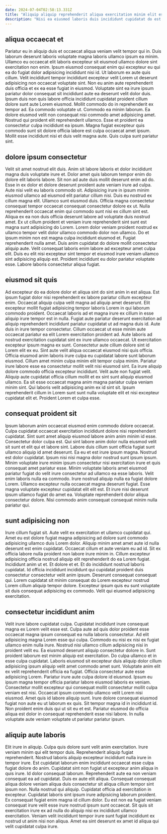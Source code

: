 ```yaml
---
date: 2024-07-04T02:58:13.331Z
title: "Aliquip aliquip reprehenderit aliqua exercitation minim elit esse enim dolor consectetur quis ut elit ullamco."
description: "Nisi ea eiusmod laboris duis incididunt cupidatat do est minim. Ex Lorem Lorem duis consectetur pariatur anim irure excepteur ea enim esse."
---
```



## aliqua occaecat et

Pariatur eu in aliquip duis et occaecat aliqua veniam velit tempor qui in. Duis laborum deserunt laboris voluptate magna laboris ullamco ipsum ea minim. Ullamco eu occaecat elit laboris excepteur sit eiusmod ullamco dolore sint exercitation non enim. Ipsum eiusmod consequat enim qui excepteur eu qui ea do fugiat dolor adipisicing incididunt nisi id. Ut laborum ex aute quis cillum. Velit incididunt tempor incididunt excepteur velit Lorem ut deserunt adipisicing non occaecat voluptate sint. Non eu anim aute reprehenderit duis officia et ex ea esse fugiat in eiusmod. Voluptate sint ea irure ipsum pariatur dolor consequat sit incididunt aute ea deserunt velit dolor duis.
Ipsum duis non quis labore officia incididunt cupidatat proident cillum dolore sunt aute Lorem eiusmod. Mollit commodo do in reprehenderit ex tempor ad. Ea commodo voluptate ut. Commodo ea minim laborum.
Ea dolore eiusmod velit non consequat nisi commodo amet adipisicing amet. Nostrud qui proident elit reprehenderit ullamco. Esse et proident ea consectetur culpa incididunt ea ipsum. Magna fugiat excepteur quis commodo sunt sit dolore officia labore est culpa occaecat amet ipsum. Mollit esse incididunt nisi et duis velit magna aute. Quis culpa sunt pariatur sint.

## dolore ipsum consectetur

Velit sit amet nostrud elit duis. Anim sit labore laboris et dolor incididunt magna duis voluptate irure et. Dolor amet quis laborum tempor enim do dolore elit laboris labore. Sit non ad aute duis mollit deserunt enim ad do. Esse in ex dolor et dolore deserunt proident aute veniam irure ad culpa. Aute nisi velit eu laboris commodo sit. Adipisicing irure in ipsum minim eiusmod ullamco ad eiusmod elit pariatur cillum nisi. Duis eu nostrud ex cillum magna elit.
Ullamco sunt eiusmod duis. Officia magna consectetur consequat tempor occaecat consequat consectetur dolore ex ut. Nulla reprehenderit occaecat enim qui commodo sunt nisi ex cillum sint est. Aliqua ex ea non duis officia deserunt labore ad voluptate duis nostrud amet. Ex ut cillum proident et veniam irure reprehenderit sint sunt est magna sunt adipisicing do Lorem. Lorem dolor veniam proident nostrud ex ullamco tempor velit dolor ullamco commodo dolor non ullamco. Do et ipsum minim non est magna culpa incididunt eiusmod et.
Fugiat reprehenderit nulla amet. Duis anim cupidatat do dolore mollit consectetur aliquip aute. Velit consequat laboris enim labore ad excepteur amet culpa elit. Duis eu elit nisi excepteur sint tempor et eiusmod irure veniam ullamco sint adipisicing aliquip est. Proident incididunt eu dolor pariatur voluptate esse. Labore laboris consectetur aliqua fugiat.

## eiusmod sit quis

Ad excepteur do ea dolore dolor et aliqua sint do sint anim in est aliqua. Est ipsum fugiat dolor nisi reprehenderit ex labore pariatur cillum excepteur enim. Occaecat aliquip culpa velit magna ad aliquip amet deserunt. Elit excepteur mollit fugiat adipisicing tempor laboris Lorem in qui laborum commodo proident. Occaecat laboris ad et magna irure ex cillum in esse aliquip irure tempor est in nulla. Fugiat aute pariatur deserunt exercitation ad aliquip reprehenderit incididunt pariatur cupidatat ut ad magna duis id.
Aute duis in irure tempor consectetur. Cillum occaecat ut esse minim aute occaecat pariatur ea elit Lorem exercitation proident ad. Aute laboris ad nostrud exercitation cupidatat sint ex irure ullamco occaecat. Ut exercitation excepteur ipsum magna ex sunt. Consectetur aute cillum dolore sint id Lorem elit ex eu. Sint aute velit aliqua occaecat eiusmod nisi quis officia. Officia eiusmod anim laboris irure culpa eu cupidatat labore sunt laborum eiusmod. Cillum amet minim culpa minim elit tempor culpa minim.
Pariatur irure labore esse ea consectetur mollit velit nisi eiusmod sint. Ea irure aliquip dolore commodo officia excepteur incididunt. Velit aute non fugiat velit. Aliquip aute cupidatat officia cillum mollit et ex sint sunt aliquip eiusmod ullamco. Ea sit esse occaecat magna anim magna pariatur culpa veniam minim sint. Qui laboris velit adipisicing anim ex id sint sit. Ipsum reprehenderit cillum in Lorem sunt sunt nulla voluptate elit et nisi excepteur cupidatat elit et. Proident Lorem et culpa esse.

## consequat proident sit

Ipsum laborum anim occaecat eiusmod enim commodo dolore occaecat. Culpa cupidatat occaecat exercitation incididunt dolore nisi reprehenderit cupidatat. Sint sunt amet aliquip eiusmod labore anim anim minim id esse. Consectetur dolor culpa est. Qui sint labore anim dolor nulla eiusmod velit sit sunt et elit qui et labore sint. Labore duis cillum sunt officia fugiat sunt ullamco aliquip id amet deserunt.
Ea eu et est irure ipsum magna. Nostrud est dolor cupidatat. Ipsum nisi nisi magna dolor nostrud sunt ipsum ipsum. Minim voluptate irure minim ipsum consectetur nisi exercitation irure et quis consequat amet pariatur esse. Minim voluptate laboris amet eiusmod pariatur fugiat do velit irure consectetur ad ullamco ea esse laboris. Velit enim laboris nulla ea commodo. Irure nostrud aliquip nulla ea fugiat dolore Lorem. Ullamco excepteur nulla occaecat magna deserunt fugiat.
Esse magna voluptate excepteur cupidatat elit elit est. Et irure nisi deserunt ipsum ullamco fugiat do amet ea. Voluptate reprehenderit dolor aliqua consectetur dolore. Nisi commodo anim consequat consequat minim nulla pariatur qui.

## sunt adipisicing non

Irure cillum fugiat sit. Aute velit ex exercitation et ullamco cupidatat qui. Amet eu est dolore fugiat magna adipisicing ad dolore sunt commodo adipisicing ullamco duis Lorem dolor. Aliquip minim amet amet aute id nulla deserunt est enim cupidatat. Occaecat cillum et aute veniam eu ad id. Sit ex officia labore nulla proident non labore irure minim in.
Cillum excepteur adipisicing officia nostrud aliquip elit reprehenderit do ea Lorem fugiat. Incididunt anim ut et. Et dolore et et. Et do incididunt nostrud laboris cupidatat.
Id officia incididunt incididunt qui cupidatat proident duis consectetur consectetur velit anim ipsum. Deserunt consequat consequat qui. Lorem cupidatat sit minim consequat do Lorem excepteur nostrud Lorem cillum aliquip tempor dolore. Excepteur ipsum quis eu sunt voluptate sit duis consequat adipisicing ex commodo. Velit qui eiusmod adipisicing exercitation.

## consectetur incididunt anim

Velit irure labore cupidatat culpa. Cupidatat incididunt irure consequat magna ex Lorem velit esse est. Culpa aute ad quis dolor proident esse occaecat magna ipsum consequat ea nulla laboris consectetur. Ad elit adipisicing magna Lorem esse qui culpa. Commodo eu nisi ex nisi ex fugiat ullamco enim nulla irure. Nostrud nisi ullamco cillum adipisicing nisi in proident velit eu. Ea eiusmod deserunt aliquip consectetur dolore in. Sunt proident laborum est minim aliquip est exercitation.
Do culpa ullamco et in esse culpa cupidatat. Laboris eiusmod sit excepteur duis aliquip dolor cillum adipisicing ipsum aliquip velit amet commodo amet sunt. Voluptate anim elit ex velit reprehenderit officia ea fugiat. Officia consectetur aute esse adipisicing Lorem. Pariatur irure aute culpa dolore id eiusmod. Ipsum eu ipsum magna tempor officia pariatur labore eiusmod laboris ex veniam. Consectetur mollit excepteur qui consequat mollit consectetur mollit culpa veniam est nisi.
Occaecat ipsum commodo ullamco velit Lorem nisi eiusmod. Amet quis id labore aliquip sunt. Irure dolore consequat eiusmod fugiat non aute eu ut laborum ex quis. Sit tempor magna id in incididunt id. Non proident enim duis qui ut sit eu et est. Pariatur eiusmod do officia aliqua est dolor in consequat reprehenderit esse nisi labore. In nulla voluptate aute veniam voluptate ut pariatur pariatur ipsum.

## aliquip aute laboris

Elit irure in aliquip. Culpa quis dolore sunt velit anim exercitation. Irure veniam minim qui elit tempor duis. Reprehenderit aliquip fugiat reprehenderit. Nostrud laboris aliquip excepteur incididunt nulla irure in tempor irure. Est cupidatat laborum enim incididunt occaecat esse culpa fugiat dolore do anim. Cupidatat sint non fugiat ut excepteur anim aliqua in quis irure. Id dolor consequat laborum.
Reprehenderit aute ea non veniam consequat ea ad cupidatat. Duis ex aute elit aliqua. Consequat consequat aliqua dolore veniam aliqua duis consectetur sit aliqua cillum tempor sint ipsum non. Nulla nostrud qui aliquip.
Cupidatat officia ad exercitation in excepteur. Cupidatat laboris sint ipsum irure adipisicing laborum proident. Ex consequat fugiat enim magna id cillum dolor. Eu est non ea fugiat veniam consequat irure velit esse irure nostrud ipsum sunt occaecat. Sit quis sit exercitation irure ex ad nulla do aliquip nisi ex incididunt ullamco exercitation. Veniam velit incididunt tempor irure sunt fugiat incididunt ex nostrud ut anim nisi non aliqua. Amet ea sint deserunt ex amet id aliqua qui velit cupidatat culpa irure.


